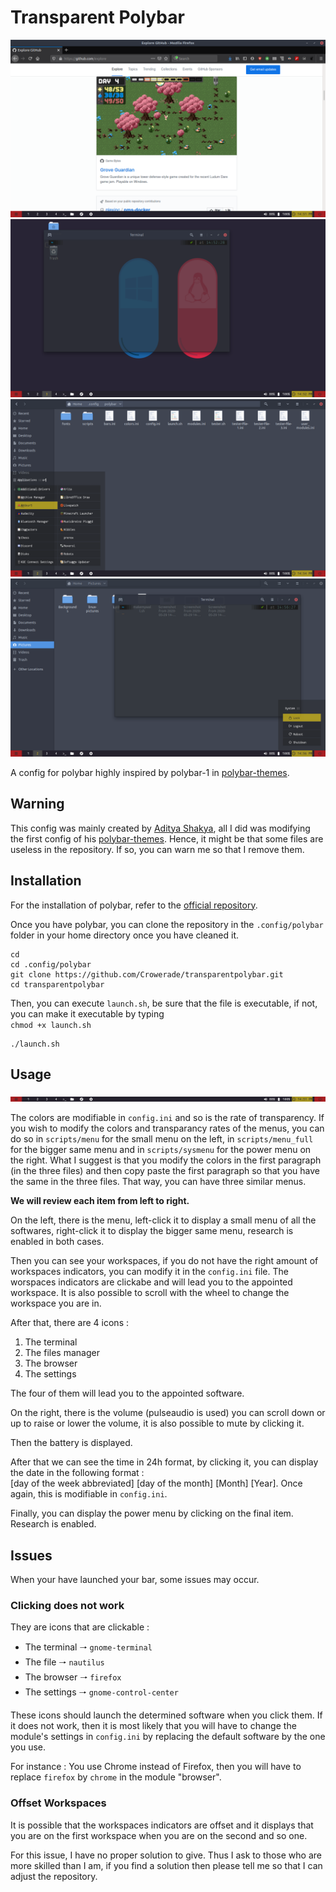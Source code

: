 # Transparent Polybar
![Screenshot 1](https://github.com/Crowerade/transparentpolybar/blob/master/Screenshots/Screenshot%20from%202020-05-29%2014-51-36.png)
![screenshot 2](https://github.com/Crowerade/transparentpolybar/blob/master/Screenshots/Screenshot%20from%202020-05-29%2014-52-33.png)
![screenshot 3](https://github.com/Crowerade/transparentpolybar/blob/master/Screenshots/Screenshot%20from%202020-05-29%2014-55-31.png)
![screenshot 4](https://github.com/Crowerade/transparentpolybar/blob/master/Screenshots/Screenshot%20from%202020-05-29%2014-57-42.png)

A config for polybar highly inspired by polybar-1 in [polybar-themes](https://github.com/adi1090x/polybar-themes).

## Warning
This config was mainly created by [Aditya Shakya](https://github.com/adi1090x), all I did was modifying the first config of his [polybar-themes](https://github.com/adi1090x/polybar-themes). 
Hence, it might be that some files are useless in the repository. If so, you can warn me so that I remove them.

## Installation
For the installation of polybar, refer to the [official repository](https://github.com/polybar/polybar).

Once you have polybar, you can clone the repository in the `.config/polybar` folder in your home directory once you have cleaned it.

```
cd 
cd .config/polybar
git clone https://github.com/Crowerade/transparentpolybar.git
cd transparentpolybar
```
Then, you can execute `launch.sh`, be sure that the file is executable, if not, you can make it executable by typing <br>
`chmod +x launch.sh`
```
./launch.sh
```

## Usage
![bar](https://github.com/Crowerade/transparentpolybar/blob/master/Screenshots/Bar.png)

The colors are modifiable in `config.ini` and so is the rate of transparency. If you wish to modify the colors and transparancy rates of the menus, you can do so in `scripts/menu` for the small menu on the left, in `scripts/menu_full` for the bigger same menu and in `scripts/sysmenu` for the power menu on the right. What I suggest is that you modify the colors in the first paragraph (in the three files) and then copy paste the first paragraph so that you have the same in the three files. That way, you can have three similar menus.

**We will review each item from left to right.**

On the left, there is the menu, left-click it to display a small menu of all the softwares, right-click it to display the bigger same menu, research is enabled in both cases.

Then you can see your workspaces, if you do not have the right amount of workspaces indicators, you can modify it in the `config.ini` file. The worspaces indicators are clickabe and will lead you to the appointed workspace. It is also possible to scroll with the wheel to change the workspace you are in.

After that, there are 4 icons :
1. The terminal
2. The files manager
3. The browser
4. The settings

The four of them will lead you to the appointed software.

On the right, there is the volume (pulseaudio is used) you can scroll down or up to raise or lower the volume, it is also possible to mute by clicking it.

Then the battery is displayed.

After that we can see the time in 24h format, by clicking it, you can display the date in the following format : <br>
[day of the week abbreviated] [day of the month] [Month] [Year]. Once again, this is modifiable in `config.ini`.

Finally, you can display the power menu by clicking on the final item. Research is enabled.

## Issues
When your have launched your bar, some issues may occur.

### Clicking does not work
They are icons that are clickable : 
- The terminal 🠒 `gnome-terminal`
- The file 🠒 `nautilus`
- The browser 🠒 `firefox`
- The settings 🠒 `gnome-control-center`

These icons should launch the determined software when you click them. If it does not work, then it is most likely that you will have to change the module's settings in `config.ini` by replacing the default software by the one you use.

For instance : You use Chrome instead of Firefox, then you will have to replace `firefox` by `chrome` in the module "browser".

### Offset Workspaces
It is possible that the workspaces indicators are offset and it displays that you are on the first workspace when you are on the second and so one.

For this issue, I have no proper solution to give. Thus I ask to those who are more skilled than I am, if you find a solution then please tell me so that I can adjust the repository.
